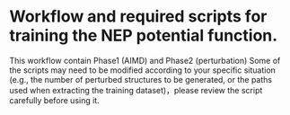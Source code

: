 # Workflow and required scripts for training the NEP potential function.
This workflow contain Phase1 (AIMD) and Phase2 (perturbation)
Some of the scripts may need to be modified according to your specific situation (e.g., the number of perturbed structures to be generated, or the paths used when extracting the training dataset)，please review the script carefully before using it.
